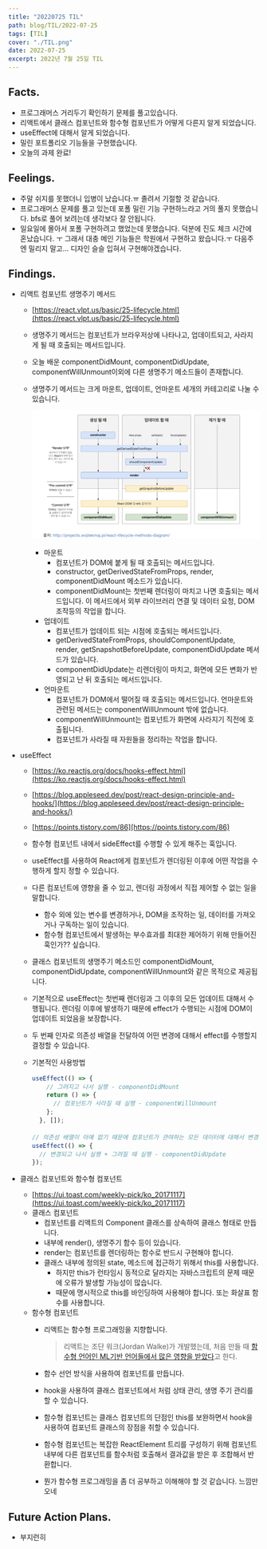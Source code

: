 ```yaml
---
title: "20220725 TIL"
path: blog/TIL/2022-07-25
tags: [TIL]
cover: "./TIL.png"
date: 2022-07-25
excerpt: 2022년 7월 25일 TIL
---
```


## Facts.

- 프로그래머스 거리두기 확인하기 문제를 풀고있습니다.
- 리액트에서 클래스 컴포넌트와 함수형 컴포넌트가 어떻게 다른지 알게 되었습니다.
- useEffect에 대해서 알게 되었습니다.
- 밀린 포트폴리오 기능들을 구현했습니다.
- 오늘의 과제 완료!

## Feelings.

- 주말 쉬지를 못했더니 입병이 났습니다.ㅠ 졸려서 기절할 것 같습니다.
- 프로그래머스 문제를 풀고 있는데 포폴 밀린 기능 구현하느라고 거의 풀지 못했습니다. bfs로 풀어 보려는데 생각보다 잘 안됩니다.
- 일요일에 몰아서 포폴 구현하려고 했었는데 못했습니다. 덕분에 진도 체크 시간에 혼났습니다. ㅜ 그래서 대충 메인 기능들은 학원에서 구현하고 왔습니다.ㅜ 다음주엔 밀리지 말고… 디자인 슬슬 입혀서 구현해야겠습니다.

## Findings.

- 리액트 컴포넌트 생명주기 메서드
    - [https://react.vlpt.us/basic/25-lifecycle.html](https://react.vlpt.us/basic/25-lifecycle.html)
    - 생명주기 메서드는 컴포넌트가 브라우저상에 나타나고, 업데이트되고, 사라지게 될 때 호출되는 메서드입니다.
    - 오늘 배운 componentDidMount, componentDidUpdate, componentWillUnmount이외에 다른 생명주기 메소드들이 존재합니다.
    - 생명주기 메서드는 크게 마운트, 업데이트, 언마운트 세개의 카테고리로 나눌 수 있습니다.
        
        ![](./lifecycle.png)
        
        - 마운트
            - 컴포넌트가 DOM에 붙게 될 때 호출되는 메서드입니다.
            - constructor,  getDerivedStateFromProps, render, componentDidMount 메소드가 있습니다.
            - componentDidMount는 첫번째 렌더링이 마치고 나면 호출되는 메서드입니다. 이 메서드에서 외부 라이브러리 연결 및 데이터 요청, DOM 조작등의 작업을 합니다.
        - 업데이트
            - 컴포넌트가 업데이트 되는 시점에 호출되는 메서드입니다.
            - getDerivedStateFromProps, shouldComponentUpdate, render, getSnapshotBeforeUpdate, componentDidUpdate 메서드가 있습니다.
            - componentDidUpdate는 리렌더링이 마치고, 화면에 모든 변화가 반영되고 난 뒤 호출되는 메서드입니다.
        - 언마운트
            - 컴포넌트가 DOM에서 떨어질 때 호출되는 메서드입니다. 언마운트와 관련된 메서드는 componentWillUnmount 밖에 없습니다.
            - componentWillUnmount는 컴포넌트가 화면에 사라지기 직전에 호출됩니다.
            - 컴포넌트가 사라질 때 자원들을 정리하는 작업을 합니다.
- useEffect
    - [https://ko.reactjs.org/docs/hooks-effect.html](https://ko.reactjs.org/docs/hooks-effect.html)
    - [https://blog.appleseed.dev/post/react-design-principle-and-hooks/](https://blog.appleseed.dev/post/react-design-principle-and-hooks/)
    - [https://points.tistory.com/86](https://points.tistory.com/86)
    - 함수형 컴포넌트 내에서 sideEffect를 수행할 수 있게 해주는 훅입니다.
    - useEffect를 사용하여 React에게 컴포넌트가 렌더링된 이후에 어떤 작업을 수행하게 할지 정할 수 있습니다.
    - 다른 컴포넌트에 영향을 줄 수 있고, 렌더링 과정에서 직접 제어할 수 없는 일을 말합니다.
        - 함수 외에 있는 변수를 변경하거나, DOM을 조작하는 일, 데이터를 가져오거나 구독하는 일이 있습니다.
        - 함수형 컴포넌트에서 발생하는 부수효과를 최대한 제어하기 위해 만들어진 훅인가?? 싶습니다.
    - 클래스 컴포넌트의 생명주기 메소드인 componentDidMount, componentDidUpdate, componentWillUnmount와 같은 목적으로 제공됩니다.
    - 기본적으로 useEffect는 첫번째 렌더링과 그 이후의 모든 업데이트 대해서 수행됩니다. 렌더링 이후에 발생하기 때문에 effect가 수행되는 시점에 DOM이 업데이트 되었음을 보장합니다.
    - 두 번째 인자로 의존성 배열을 전달하여 어떤 변경에 대해서 effect를 수행할지 결정할 수 있습니다.
    - 기본적인 사용방법
        
        ```jsx
        useEffect(() => {
            // 그려지고 나서 실행 - componentDidMount
            return () => {
              // 컴포넌트가 사라질 때 실행 - componentWillUnmount
            };
          }, []);
        
        // 의존성 배열이 아예 없기 때문에 컴포넌트가 관여하는 모든 데이터에 대해서 변경이 일어나면 콜백함수 실행.
        useEffect(() => {
          // 변경되고 나서 실행 + 그려질 때 실행 - componentDidUpdate
        });
        ```
        
- 클래스 컴포넌트와 함수형 컴포넌트
    - [https://ui.toast.com/weekly-pick/ko_20171117](https://ui.toast.com/weekly-pick/ko_20171117)
    - 클래스 컴포넌트
        - 컴포넌트를 리액트의 Component 클래스를 상속하여 클래스 형태로 만듭니다.
        - 내부에 render(), 생명주기 함수 등이 있습니다.
        - render는 컴포넌트를 렌더링하는 함수로 반드시 구현해야 합니다.
        - 클래스 내부에 정의된 state, 메소드에 접근하기 위해서 this를 사용합니다.
            - 하지만 this가 런타임시 동적으로 달라지는 자바스크립트의 문제 때문에 오류가 발생할 가능성이 많습니다.
            - 때문에 명시적으로 this를 바인딩하여 사용해야 합니다. 또는 화살표 함수를 사용합니다.
    - 함수형 컴포넌트
        - 리액트는 함수형 프로그래밍을 지향합니다.
            
            > 리액트는 조단 워크(Jordan Walke)가 개발했는데, 처음 만들 때 [함수형 언어인 ML기반 언어들에서 많은 영향을 받았다](https://www.reactiflux.com/transcripts/jordan-walke/)고 한다.
            > 
        - 함수 선언 방식을 사용하여 컴포넌트를 만듭니다.
        - hook을 사용하여 클래스 컴포넌트에서 처럼 상태 관리, 생명 주기 관리를 할 수 있습니다.
        - 함수형 컴포넌트는 클래스 컴포넌트의 단점인 this를 보완하면서 hook을 사용하여 컴포넌트 클래스의 장점을 취할 수 있습니다.
        - 함수형 컴포넌트는 복잡한 ReactElement 트리를 구성하기 위해 컴포넌트 내부에 다른 컴포넌트를 함수처럼 호출해서 결과값을 받은 후 조합해서 반환합니다.
        - 뭔가 함수형 프로그래밍을 좀 더 공부하고 이해해야 할 것 같습니다. 느낌만 오네

## Future Action Plans.

- 부지런히